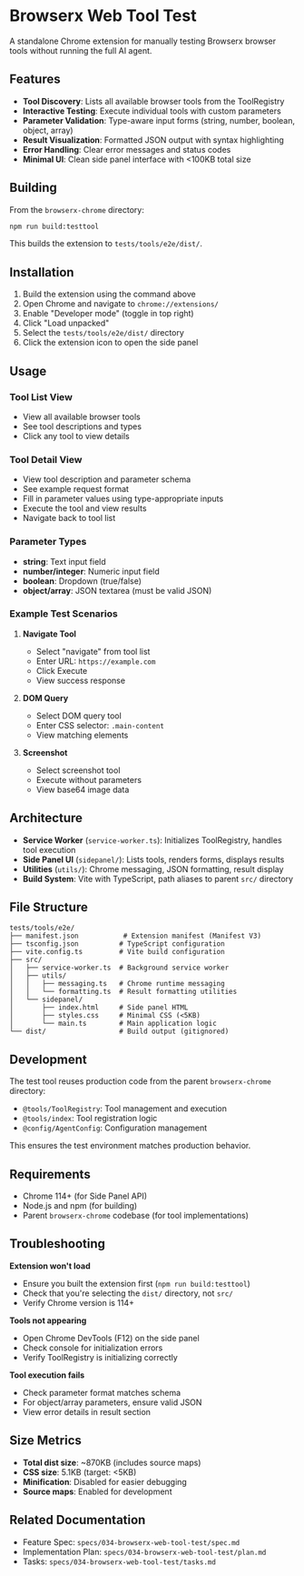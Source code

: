# Browserx Web Tool Test

A standalone Chrome extension for manually testing Browserx browser tools without running the full AI agent.

## Features

- **Tool Discovery**: Lists all available browser tools from the ToolRegistry
- **Interactive Testing**: Execute individual tools with custom parameters
- **Parameter Validation**: Type-aware input forms (string, number, boolean, object, array)
- **Result Visualization**: Formatted JSON output with syntax highlighting
- **Error Handling**: Clear error messages and status codes
- **Minimal UI**: Clean side panel interface with <100KB total size

## Building

From the `browserx-chrome` directory:

```bash
npm run build:testtool
```

This builds the extension to `tests/tools/e2e/dist/`.

## Installation

1. Build the extension using the command above
2. Open Chrome and navigate to `chrome://extensions/`
3. Enable "Developer mode" (toggle in top right)
4. Click "Load unpacked"
5. Select the `tests/tools/e2e/dist/` directory
6. Click the extension icon to open the side panel

## Usage

### Tool List View

- View all available browser tools
- See tool descriptions and types
- Click any tool to view details

### Tool Detail View

- View tool description and parameter schema
- See example request format
- Fill in parameter values using type-appropriate inputs
- Execute the tool and view results
- Navigate back to tool list

### Parameter Types

- **string**: Text input field
- **number/integer**: Numeric input field
- **boolean**: Dropdown (true/false)
- **object/array**: JSON textarea (must be valid JSON)

### Example Test Scenarios

1. **Navigate Tool**
   - Select "navigate" from tool list
   - Enter URL: `https://example.com`
   - Click Execute
   - View success response

2. **DOM Query**
   - Select DOM query tool
   - Enter CSS selector: `.main-content`
   - View matching elements

3. **Screenshot**
   - Select screenshot tool
   - Execute without parameters
   - View base64 image data

## Architecture

- **Service Worker** (`service-worker.ts`): Initializes ToolRegistry, handles tool execution
- **Side Panel UI** (`sidepanel/`): Lists tools, renders forms, displays results
- **Utilities** (`utils/`): Chrome messaging, JSON formatting, result display
- **Build System**: Vite with TypeScript, path aliases to parent `src/` directory

## File Structure

```
tests/tools/e2e/
├── manifest.json           # Extension manifest (Manifest V3)
├── tsconfig.json          # TypeScript configuration
├── vite.config.ts         # Vite build configuration
├── src/
│   ├── service-worker.ts  # Background service worker
│   ├── utils/
│   │   ├── messaging.ts   # Chrome runtime messaging
│   │   └── formatting.ts  # Result formatting utilities
│   └── sidepanel/
│       ├── index.html     # Side panel HTML
│       ├── styles.css     # Minimal CSS (<5KB)
│       └── main.ts        # Main application logic
└── dist/                  # Build output (gitignored)
```

## Development

The test tool reuses production code from the parent `browserx-chrome` directory:

- `@tools/ToolRegistry`: Tool management and execution
- `@tools/index`: Tool registration logic
- `@config/AgentConfig`: Configuration management

This ensures the test environment matches production behavior.

## Requirements

- Chrome 114+ (for Side Panel API)
- Node.js and npm (for building)
- Parent `browserx-chrome` codebase (for tool implementations)

## Troubleshooting

**Extension won't load**
- Ensure you built the extension first (`npm run build:testtool`)
- Check that you're selecting the `dist/` directory, not `src/`
- Verify Chrome version is 114+

**Tools not appearing**
- Open Chrome DevTools (F12) on the side panel
- Check console for initialization errors
- Verify ToolRegistry is initializing correctly

**Tool execution fails**
- Check parameter format matches schema
- For object/array parameters, ensure valid JSON
- View error details in result section

## Size Metrics

- **Total dist size**: ~870KB (includes source maps)
- **CSS size**: 5.1KB (target: <5KB)
- **Minification**: Disabled for easier debugging
- **Source maps**: Enabled for development

## Related Documentation

- Feature Spec: `specs/034-browserx-web-tool-test/spec.md`
- Implementation Plan: `specs/034-browserx-web-tool-test/plan.md`
- Tasks: `specs/034-browserx-web-tool-test/tasks.md`
